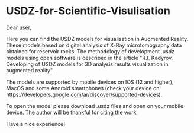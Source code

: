 # USDZ-for-Scientific-Visulisation
Dear user,

Here you can find the USDZ models for visualisation in Augmented Reality. These models based on digital analysis of X-Ray microtomography data obtained for reservoir rocks. The methodology of development .usdz models using open software is described in the article "R.I. Kadyrov. Developing of USDZ models for 3D analysis results visualization in augmented reality".

The models are supported by mobile devices on IOS (12 and higher), MacOS and some Android smartphones (check your device on  https://developers.google.com/ar/discover/supported-devices).

To open the model please download .usdz files and open on your mobile device.
The author will be thankful for citing the work.

Have a nice experience!
